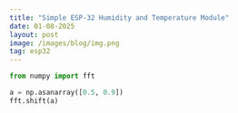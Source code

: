 ```yaml
---
title: "Simple ESP-32 Humidity and Temperature Module"
date: 01-08-2025
layout: post
image: /images/blog/img.png
tag: esp32
---
```


```python
from numpy import fft

a = np.asanarray([0.5, 0.9])
fft.shift(a)

```